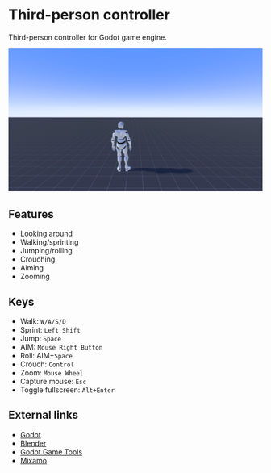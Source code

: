 # Third-person controller

Third-person controller for Godot game engine.

![Screenshot](assets/screenshot.png)

## Features

- Looking around
- Walking/sprinting
- Jumping/rolling
- Crouching
- Aiming
- Zooming

## Keys

- Walk: `W/A/S/D`
- Sprint: `Left Shift`
- Jump: `Space`
- AIM: `Mouse Right Button`
- Roll: AIM+`Space`
- Crouch: `Control`
- Zoom: `Mouse Wheel`
- Capture mouse: `Esc`
- Toggle fullscreen: `Alt+Enter`

## External links

- [Godot](https://godotengine.org/)
- [Blender](https://www.blender.org/)
- [Godot Game Tools](https://github.com/vini-guerrero/Godot_Game_Tools/)
- [Mixamo](https://www.mixamo.com/)
